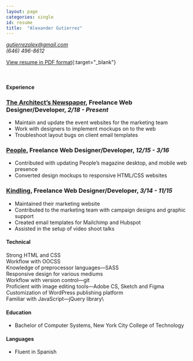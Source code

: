 ```yaml
---
layout: page
categories: single
id: resume
title:  "Alexander Gutierrez"
---
```


<address>
    <a href="mailto:gutierrezalex@gmail.com;">gutierrezalex@gmail.com</a><br>
    (646) 496-8612<br>
</address>

[View resume in PDF format](resume.pdf){:target="_blank"}

<br>

#### Experience

### [The Architect’s Newspaper](https://www.archpaper.com/), Freelance Web Designer/Developer, *2/18 - Present*

- Maintain and update the event websites for the marketing team
- Work with designers to implement mockups on to the web
- Troubleshoot layout bugs on client email templates

### [People](http://people.com/), Freelance Web Designer/Developer, *12/15 - 3/16*

- Contributed with updating People’s magazine desktop, and mobile web presence
- Converted design mockups to responsive HTML/CSS websites

### [Kindling](http://kindlingapp.com/), Freelance Web Designer/Developer, *3/14 - 11/15*

- Maintained their marketing website
- Contributed to the marketing team with campaign designs and graphic support
- Created email templates for Mailchimp and Hubspot
- Assisted in the setup of video shoot talks

#### Technical

Strong HTML and CSS\
Workflow with OOCSS\
Knowledge of preprocessor languages—SASS\
Responsive design for various mediums\
Workflow with version control—git\
Proficient with image editing tools—Adobe CS, Sketch and Figma\
Customization of WordPress publishing platform\
Familiar with JavaScript—jQuery library\

#### Education

- Bachelor of Computer Systems, New York City College of Technology

#### Languages

- Fluent in Spanish
